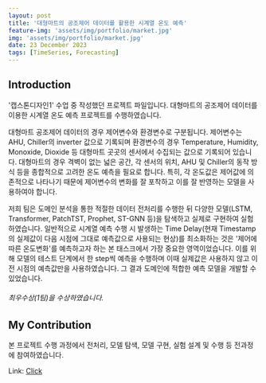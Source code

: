 ```yaml
---
layout: post
title: '대형마트의 공조제어 데이터를 활용한 시계열 온도 예측'
feature-img: 'assets/img/portfolio/market.jpg'
img: 'assets/img/portfolio/market.jpg'
date: 23 December 2023
tags: [TimeSeries, Forecasting]
---
```


## Introduction

'캡스톤디자인1' 수업 중 작성했던 프로젝트 파일입니다. 대형마트의 공조제어 데이터를 이용한 시계열 온도 예측 프로젝트를 수행하였습니다.

대형마트 공조제어 데이터의 경우 제어변수와 환경변수로 구분됩니다. 제어변수는 AHU, Chiller의 inverter 값으로 기록되며 환경변수의 경우 Temperature, Humidity, Monoxide, Dioxide 등 대형마트 곳곳의 센서에서 수집되는 값으로 기록되어 있습니다. 대형마트의 경우 격벽이 없는 넓은 공간, 각 센서의 위치, AHU 및 Chiller의 동작 방식 등을 종합적으로 고려한 온도 예측을 필요로 합니다. 특히, 각 온도값은 제어값에 의존적으로 나타나기 때문에 제어변수의 변화를 잘 포착하고 이를 잘 반영하는 모델을 사용하여야 합니다.

저희 팀은 도메인 분석을 통한 적절한 데이터 전처리를 수행한 뒤 다양한 모델(LSTM, Transformer, PatchTST, Prophet, ST-GNN 등)을 탐색하고 실제로 구현하여 실험하였습니다. 일반적으로 시계열 예측 수행 시 발생하는 Time Delay(현재 Timestamp의 실제값이 다음 시점에 그대로 예측값으로 사용되는 현상)를 최소화하는 것은 '제어에 따른 온도변화'를 예측하고자 하는 본 태스크에서 가장 중요한 영역이었습니다. 이를 위해 모델의 테스트 단계에서 한 step씩 예측을 수행하며 이때 실제값은 사용하지 않고 이전 시점의 예측값만을 사용하였습니다. 그 결과 도메인에 적합한 예측 모델을 개발할 수 있었습니다.

###### 최우수상(1팀)을 수상하였습니다.

## My Contribution

본 프로젝트 수행 과정에서 전처리, 모델 탐색, 모델 구현, 실험 설계 및 수행 등 전과정에 참여하였습니다.

Link: [Click](https://github.com/hyewwn/CapstoneDesign1)
